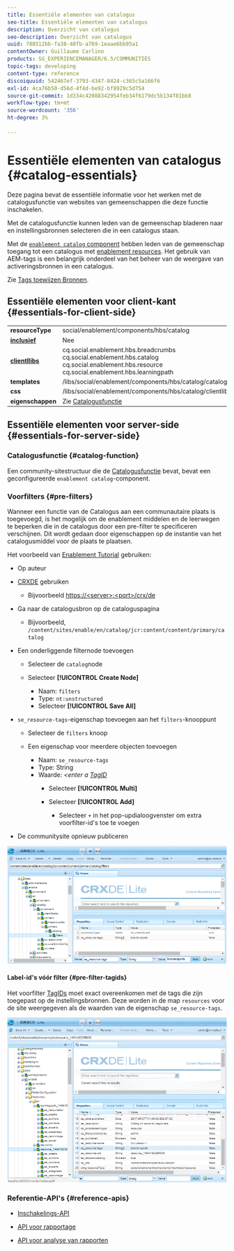 ```yaml
---
title: Essentiële elementen van catalogus
seo-title: Essentiële elementen van catalogus
description: Overzicht van catalogus
seo-description: Overzicht van catalogus
uuid: 788512bb-fa38-48fb-a769-1eaae6bb95a1
contentOwner: Guillaume Carlino
products: SG_EXPERIENCEMANAGER/6.5/COMMUNITIES
topic-tags: developing
content-type: reference
discoiquuid: 542467ef-3793-4347-8424-c365c5a166f6
exl-id: 4ca76b50-d56d-4f4d-be92-bf8929c5d754
source-git-commit: 1d334c42088342954feb34f6179dc5b134f81bb8
workflow-type: tm+mt
source-wordcount: '356'
ht-degree: 3%

---
```


# Essentiële elementen van catalogus {#catalog-essentials}

Deze pagina bevat de essentiële informatie voor het werken met de catalogusfunctie van websites van gemeenschappen die deze functie inschakelen.

Met de catalogusfunctie kunnen leden van de gemeenschap bladeren naar en instellingsbronnen selecteren die in een catalogus staan.

Met de [ `enablement catalog` component](catalog.md) hebben leden van de gemeenschap toegang tot een catalogus met [enablement resources](resources.md). Het gebruik van AEM-tags is een belangrijk onderdeel van het beheer van de weergave van activeringsbronnen in een catalogus.

Zie [Tags toewijzen Bronnen](tag-resources.md).

## Essentiële elementen voor client-kant {#essentials-for-client-side}

<table>
 <tbody>
  <tr>
   <td> <strong>resourceType</strong></td>
   <td>social/enablement/components/hbs/catalog</td>
  </tr>
  <tr>
   <td> <a href="scf.md#add-or-include-a-communities-component"><strong>inclusief</strong></a></td>
   <td>Nee</td>
  </tr>
  <tr>
   <td> <a href="clientlibs.md"><strong>clientllibs</strong></a></td>
   <td>cq.social.enablement.hbs.breadcrumbs<br /> cq.social.enablement.hbs.catalog<br /> cq.social.enablement.hbs.resource<br /> cq.social.enablement.hbs.learningpath</td>
  </tr>
  <tr>
   <td> <strong>templates</strong></td>
   <td> /libs/social/enablement/components/hbs/catalog/catalog.hbs<br /> </td>
  </tr>
  <tr>
   <td> <strong>css</strong></td>
   <td> /libs/social/enablement/components/hbs/catalog/clientlibs/catalog.css</td>
  </tr>
  <tr>
   <td><strong> eigenschappen</strong></td>
   <td>Zie <a href="catalog.md">Catalogusfunctie</a></td>
  </tr>
 </tbody>
</table>

## Essentiële elementen voor server-side {#essentials-for-server-side}

### Catalogusfunctie {#catalog-function}

Een community-sitestructuur die de [Catalogusfunctie](functions.md#catalog-function) bevat, bevat een geconfigureerde `enablement catalog`-component.

### Voorfilters {#pre-filters}

Wanneer een functie van de Catalogus aan een communautaire plaats is toegevoegd, is het mogelijk om de enablement middelen en de leerwegen te beperken die in de catalogus door een pre-filter te specificeren verschijnen. Dit wordt gedaan door eigenschappen op de instantie van het catalogusmiddel voor de plaats te plaatsen.

Het voorbeeld van [Enablement Tutorial](getting-started-enablement.md) gebruiken:

* Op auteur
* [CRXDE](../../help/sites-developing/developing-with-crxde-lite.md) gebruiken

   * Bijvoorbeeld [https://&lt;server>:&lt;port>/crx/de](http://localhost:4502/crx/de)

* Ga naar de catalogusbron op de cataloguspagina

   * Bijvoorbeeld, `/content/sites/enable/en/catalog/jcr:content/content/primary/catalog`

* Een onderliggende filternode toevoegen

   * Selecteer de `catalog`node
   * Selecteer **[!UICONTROL Create Node]**

      * Naam: `filters`
      * Type: `nt:unstructured`
      * Selecteer **[!UICONTROL Save All]**

* `se_resource-tags`-eigenschap toevoegen aan het `filters`-knooppunt

   * Selecteer de `filters` knoop
   * Een eigenschap voor meerdere objecten toevoegen

      * Naam: `se_resource-tags`
      * Type: String
      * Waarde: *&lt;enter a [TagID](#pre-filter-tagids)*
         * Selecteer **[!UICONTROL Multi]**
         * Selecteer **[!UICONTROL Add]**

            * Selecteer `+` in het pop-updialoogvenster om extra voorfilter-id&#39;s toe te voegen

* De communitysite opnieuw publiceren

![configure-catalog](assets/configure-catalog.png)

#### Label-id&#39;s vóór filter {#pre-filter-tagids}

Het voorfilter [TagIDs](../../help/sites-developing/framework.md#tagid) moet exact overeenkomen met de tags die zijn toegepast op de instellingsbronnen. Deze worden in de map `resources` voor de site weergegeven als de waarden van de eigenschap `se_resource-tags`.

![configure-filters](assets/configure-catalog1.png)

### Referentie-API&#39;s {#reference-apis}

* [Inschakelings-API](https://helpx.adobe.com/experience-manager/6-5/sites/developing/using/reference-materials/javadoc/com/adobe/cq/social/enablement/reporting/model/api/package-summary.html)

* [API voor rapportage](https://helpx.adobe.com/experience-manager/6-5/sites/developing/using/reference-materials/javadoc/com/adobe/cq/social/reporting/dv/api/package-summary.html)

* [API voor analyse van rapporten](https://helpx.adobe.com/experience-manager/6-5/sites/developing/using/reference-materials/javadoc/com/adobe/cq/social/reporting/dv/model/api/package-summary.html)
